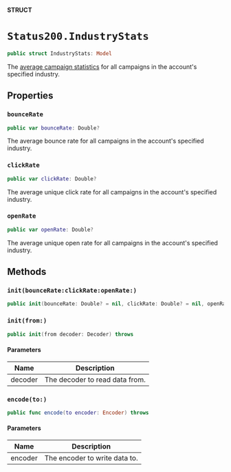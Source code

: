 **STRUCT**

# `Status200.IndustryStats`

```swift
public struct IndustryStats: Model
```

The [average campaign statistics](https://mailchimp.com/resources/research/email-marketing-benchmarks/?utm_source=mc-api&utm_medium=docs&utm_campaign=apidocs) for all campaigns in the account's specified industry.

## Properties
### `bounceRate`

```swift
public var bounceRate: Double?
```

The average bounce rate for all campaigns in the account's specified industry.

### `clickRate`

```swift
public var clickRate: Double?
```

The average unique click rate for all campaigns in the account's specified industry.

### `openRate`

```swift
public var openRate: Double?
```

The average unique open rate for all campaigns in the account's specified industry.

## Methods
### `init(bounceRate:clickRate:openRate:)`

```swift
public init(bounceRate: Double? = nil, clickRate: Double? = nil, openRate: Double? = nil)
```

### `init(from:)`

```swift
public init(from decoder: Decoder) throws
```

#### Parameters

| Name | Description |
| ---- | ----------- |
| decoder | The decoder to read data from. |

### `encode(to:)`

```swift
public func encode(to encoder: Encoder) throws
```

#### Parameters

| Name | Description |
| ---- | ----------- |
| encoder | The encoder to write data to. |
